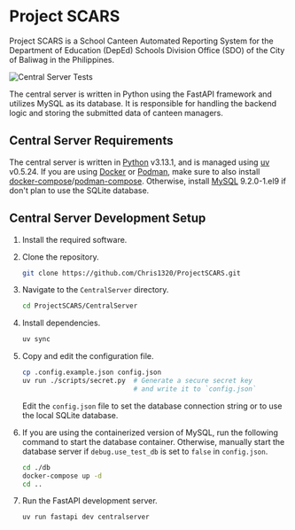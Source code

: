# Project SCARS

Project SCARS is a School Canteen Automated Reporting System for the Department
of Education (DepEd) Schools Division Office (SDO) of the City of Baliwag in
the Philippines.

![Central Server Tests](https://github.com/Chris1320/inTransit/actions/workflows/central-server-tests.yml/badge.svg)

The central server is written in Python using the FastAPI framework and
utilizes MySQL as its database. It is responsible for handling the
backend logic and storing the submitted data of canteen managers.

## Central Server Requirements

The central server is written in [Python](https://python.org) v3.13.1, and is
managed using [uv](https://github.com/astral-sh/uv) v0.5.24.
If you are using [Docker](https://docker.com/) or [Podman](https://podman.io/),
make sure to also install [docker-compose](https://docs.docker.com/compose/)/[podman-compose](https://github.com/containers/podman-compose).
Otherwise, install [MySQL](http://www.mysql.com/) 9.2.0-1.el9 if don't plan to
use the SQLite database.

## Central Server Development Setup

1. Install the required software.
2. Clone the repository.

   ```bash
   git clone https://github.com/Chris1320/ProjectSCARS.git
   ```

3. Navigate to the `CentralServer` directory.

   ```bash
   cd ProjectSCARS/CentralServer
   ```

4. Install dependencies.

   ```bash
   uv sync
   ```

5. Copy and edit the configuration file.

   ```bash
   cp .config.example.json config.json
   uv run ./scripts/secret.py  # Generate a secure secret key
                               # and write it to `config.json`
   ```

   Edit the `config.json` file to set the database connection string or to use
   the local SQLite database.

6. If you are using the containerized version of MySQL, run the following
   command to start the database container. Otherwise, manually start the
   database server if `debug.use_test_db` is set to `false` in `config.json`.

   ```bash
   cd ./db
   docker-compose up -d
   cd ..
   ```

7. Run the FastAPI development server.

   ```bash
   uv run fastapi dev centralserver
   ```
